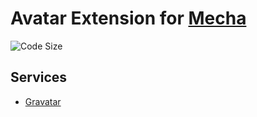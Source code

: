Avatar Extension for [Mecha](https://github.com/mecha-cms/mecha)
================================================================

![Code Size](https://img.shields.io/github/languages/code-size/mecha-cms/x.avatar?color=%23444&style=for-the-badge)

Services
--------

 - [Gravatar](https://github.com/mecha-cms/x.gravatar)